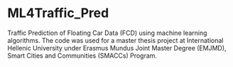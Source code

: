 # ML4Traffic_Pred
Traffic Prediction of Floating Car Data (FCD) using machine learning algorithms. The code was used for a master thesis project at International Hellenic University under Erasmus Mundus Joint Master Degree (EMJMD), Smart Cities and Communities (SMACCs) Program.

